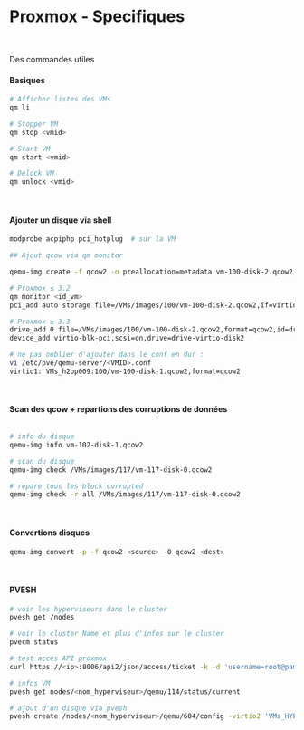 Proxmox - Specifiques
==
<br/>

Des commandes utiles

#### Basiques  

```bash
# Afficher listes des VMs
qm li

# Stopper VM
qm stop <vmid>

# Start VM
qm start <vmid>

# Delock VM
qm unlock <vmid>


```

</br>

#### Ajouter un disque via shell

```bash
modprobe acpiphp pci_hotplug  # sur la VM

## Ajout qcow via qm monitor

qemu-img create -f qcow2 -o preallocation=metadata vm-100-disk-2.qcow2 50G

# Proxmox ≤ 3.2
qm monitor <id_vm>
pci_add auto storage file=/VMs/images/100/vm-100-disk-2.qcow2,if=virtio

# Proxmox ≥ 3.3
drive_add 0 file=/VMs/images/100/vm-100-disk-2.qcow2,format=qcow2,id=drive-virtio-disk2,if=none
device_add virtio-blk-pci,scsi=on,drive=drive-virtio-disk2

# ne pas oublier d'ajouter dans le conf en dur :
vi /etc/pve/qemu-server/<VMID>.conf
virtio1: VMs_h2op009:100/vm-100-disk-1.qcow2,format=qcow2

```
</br>

#### Scan des qcow + repartions des corruptions de données

```bash

# info du disque
qemu-img info vm-102-disk-1.qcow2

# scan du disque
qemu-img check /VMs/images/117/vm-117-disk-0.qcow2

# repare tous les block corrupted
qemu-img check -r all /VMs/images/117/vm-117-disk-0.qcow2

```

</br>

#### Convertions disques  

```bash
qemu-img convert -p -f qcow2 <source> -O qcow2 <dest>
```

</br>

#### PVESH   

```bash
# voir les hyperviseurs dans le cluster
pvesh get /nodes

# voir le cluster Name et plus d'infos sur le cluster
pvecm status

# test acces API proxmox
curl https://<ip>:8006/api2/json/access/ticket -k -d 'username=root@pam&password=<password>'

# infos VM
pvesh get nodes/<nom_hyperviseur>/qemu/114/status/current

# ajout d'un disque via pvesh
pvesh create /nodes/<nom_hyperviseur>/qemu/604/config -virtio2 'VMs_HYP6:50,format=qcow2'

```

</br>
